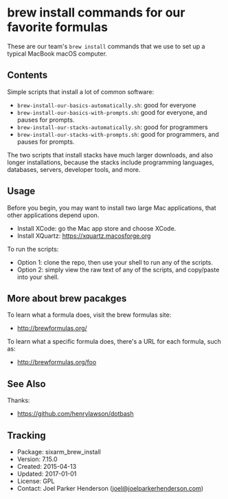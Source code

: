 # brew install commands for our favorite formulas

These are our team's `brew install` commands that we use to set up a typical MacBook macOS computer.

## Contents

Simple scripts that install a lot of common software:

  * `brew-install-our-basics-automatically.sh`: good for everyone
  * `brew-install-our-basics-with-prompts.sh`: good for everyone, and pauses for prompts.
  * `brew-install-our-stacks-automatically.sh`: good for programmers
  * `brew-install-our-stacks-with-prompts.sh`: good for programmers, and pauses for prompts.

The two scripts that install stacks have much larger downloads, and also longer installations, because the stacks include programming languages, databases, servers, developer tools, and more.

## Usage

Before you begin, you may want to install two large Mac applications, that other applications depend upon.

  * Install XCode: go the Mac app store and choose XCode.
  * Install XQuartz: https://xquartz.macosforge.org

To run the scripts:

  * Option 1: clone the repo, then use your shell to run any of the scripts.
  * Option 2: simply view the raw text of any of the scripts, and copy/paste into your shell.

## More about brew pacakges

To learn what a formula does, visit the brew formulas site:

  * http://brewformulas.org/

To learn what a specific formula does, there's a URL for each formula, such as:

  * http://brewformulas.org/foo

## See Also

Thanks:

* https://github.com/henrylawson/dotbash

## Tracking

  * Package: sixarm_brew_install
  * Version: 7.15.0
  * Created: 2015-04-13
  * Updated: 2017-01-01
  * License: GPL
  * Contact: Joel Parker Henderson (joel@joelparkerhenderson.com)
